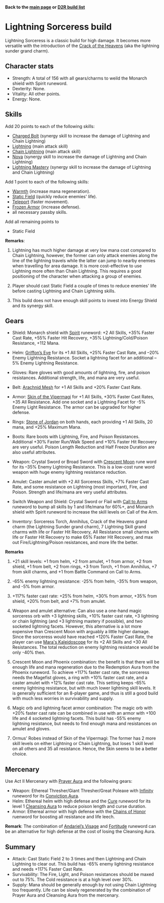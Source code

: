 <link rel="stylesheet" href="../style.css">

**Back to the [main page](../index.html) or [D2R build list](./build-list.html)**

# Lightning Sorceress build

Lightning Sorceress is a classic build for high damage. It becomes more versatile with the introduction of the [Crack of the Heavens](https://diablo.fandom.com/wiki/Crack_of_the_Heavens) (aka the lightning sunder grand charm). 

## Character stats

- Strength: A total of 156 with all gears/charms to weild the Monarch shield with Spirit runeword.
- Dexterity: None.
- Vitality: All other points.
- Energy: None.

## Skills

Add 20 points to each of the following skills:
- [Charged Bolt](https://diablo.fandom.com/wiki/Charged_Bolt_(Diablo_II)) (synergy skill to increase the damage of Lightning and Chain Lightning)
- [Lightning](https://diablo.fandom.com/wiki/Lightning_(skill)) (main attack skill)
- [Chain Lightning](https://diablo.fandom.com/wiki/Chain_Lightning_(Diablo_II)) (main attack skill)
- [Nova](https://diablo.fandom.com/wiki/Nova_(Diablo_II)) (synergy skill to increase the damage of Lightning and Chain Lightning)
- [Lightning Mastery](https://diablo.fandom.com/wiki/Lightning_Mastery) (synergy skill to increase the damage of Lightning and Chain Lightning)

Add 1 point to each of the following skills:
- [Warmth](https://diablo.fandom.com/wiki/Warmth) (increase mana regeneration).
- [Static Field](https://diablo.fandom.com/wiki/Static_Field) (quickly reduce enemies' life).
- [Teleport](https://diablo.fandom.com/wiki/Teleport_(Diablo_II)) (faster movement).
- [Frozen Armor](https://diablo.fandom.com/wiki/Frozen_Armor) (increase defense).
- all necessary passby skills.

Add all remaining points to
- Static Field

**Remarks**: 

1. Lightning has much higher damage at very low mana cost compared to Chain Lightning, however, the former can only attack enemies along the line of the lightning travels while the latter can jump to nearby enemies when travelling for area damage. It is more cost-effective to use Lightning more often than Chain Lightning. This requires a good positioning of the character when attacking a group of enemies.
  
2. Player should cast Static Field a couple of times to reduce enemies' life before casting Lightning and Chain Lightning skills.

3. This build does not have enough skill points to invest into Energy Shield and its synergy skill.
 

## Gears

- Shield: Monarch shield with [Spirit](https://diablo.fandom.com/wiki/Spirit_Rune_Word) runeword: +2 All Skills, +35% Faster Cast Rate, +55% Faster Hit Recovery, +35% Lightning/Cold/Poison Resistance, +112 Mana.
 
- Helm: [Griffon’s Eye](https://diablo.fandom.com/wiki/Griffon%27s_Eye) for its +1 All Skills, +25% Faster Cast Rate, and –20% Enemy Lightning Resistance. Socket a lightning facet for an additional –5% Enemy Lightning Resistance. 
 
- Gloves: Rare gloves with good amounts of lightning, fire, and poison resistances. Additional strength, life, and mana are very useful.  
 
- Belt: [Arachnid Mesh](https://diablo.fandom.com/wiki/Arachnid_Mesh) for +1 All Skills and +20% Faster Cast Rate.
 
- Armor: [Skin of the Vipermagi](https://diablo.fandom.com/wiki/Skin_of_the_Vipermagi) for +1 All Skills, +30% Faster Cast Rates, +35 All Resistance. Add one socket and a Lightning Facet for -5% Enemy Light Resistance. The armor can be upgraded for higher defense.
 
- Rings: [Stone of Jordan](https://diablo.fandom.com/wiki/Stone_of_Jordan_(Diablo_II)) on both hands, each providing +1 All Skills, 20 mana, and +25% Maximum Mana. 
 
- Boots: Rare boots with Lightning, Fire, and Poison Resistances. Additional +30% Faster Run/Walk Speed and +10% Faster Hit Recovery are very useful. Poison Length Reduction and Half Freeze Duration are also useful attributes. 
 
- Weapon: Crystal Sword or Broad Sword with [Crescent Moon](https://diablo.fandom.com/wiki/Crescent_Moon_Rune_Word) rune word for its –35% Enemy Lightning Resistance. This is a low-cost rune word weapon with huge enemy lightning resistance reduction.
 
- Amulet: Caster amulet with +2 All Sorceress Skills, +7% Faster Cast Rate, and some resistance on Lightning (most important), Fire, and Poison. Strength and life/mana are very useful attributes.
 
- Switch Weapon and Shield: Crystal Sword or Flail with [Call to Arms](https://diablo.fandom.com/wiki/Call_to_Arms_Rune_Word) runeword to bump all skills by 1 and life/mana for 60%+, and Monarch shield with Spirit runeword to increase the skill levels on Call of the Arm. 
 
- Inventory: Sorceress Torch, Annihilus, Crack of the Heavens grand charm (the Lightning Sunder grand charm), 7 Lightning Skill grand charms with life or Faster Hit Recovery, All Resistance small charms with life or Faster Hit Recovery to make 65% Faster Hit Recovery, and max out Fire/Lightning/Poison resistances, and more life the better.

**Remarks**

1. +21 skill levels: +1 from helm, +2 from amulet, +1 from armor, +2 from shield, +1 from belt, +2 from rings, +3 from Torch, +1 from Annihilus, +7 from skill charms, and +1 from Battle Command on Call to Arms.
2. -65% enemy lightning resistance: -25% from helm, -35% from weapon, and -5% from armor.
3. +117% faster cast rate: +25% from helm, +30% from armor, +35% from shield, +20% from belt, and +7% from amulet.
4. Weapon and amulet alternative: Can also use a one-hand magic sorceress orb with +3 lightning skills, +10% faster cast rate, +3 lightning or chain lightning (and +3 lightning mastery if possible), and two socketed lightning facets. However, this alternative is a lot more expensive than Crescent Moon with arguably a little higher damage. Since the sorceress would have reached +120% Faster Cast Rate, the player can use [Mara's Kaleidoscope](https://diablo.fandom.com/wiki/Mara%27s_Kaleidoscope_(Diablo_II)) for its +2 All Skills and +30 All Resistances. The total reduction on enemy lightning resistance would be only -40% then.

5. Crescent Moon and Phoenix combination: the benefit is that there will be enough life and mana regeneration due to the Redemption Aura from the Phoenix runeword. To achieve +117% faster cast rate, the sorceress needs the Magefist gloves, a ring with +10% faster cast rate, and a caster amulet with +12% faster cast rate. This setting keeps -65% enemy lightning resistance, but with much lower lightning skill levels. It is generally sufficient for an 8-player game, and thus is still a good build with much less worries in survivability and supply.

6. Magic orb and lightning facet armor combination: The magic orb with +20% faster cast rate can be combined in use with an armor with +100 life and 4 socketed lightning facets. This build has -55% enemy lightning resistance, but needs to find enough mana and resistances on amulet and gloves.

7. Ormus' Robes instead of Skin of the Vipermagi: The former has 2 more skill levels on either Lightning or Chain Lightning, but loses 1 skill level on all others and 35 all resistance. Hence, the Skin seems to be a better choice.
 
## Mercenary

Use Act II Mercenary with [Prayer Aura](https://diablo.fandom.com/wiki/Prayer) and the following gears:
- Weapon: Ethereal Thresher/Giant Thresher/Great Poleaxe with [Infinity](https://diablo.fandom.com/wiki/Infinity_Rune_Word) runeword for its [Conviction Aura](https://diablo.fandom.com/wiki/Conviction).
- Helm: Ethereal helm with high defense and the [Cure](https://diablo.fandom.com/wiki/Cure_Rune_Word) runeword for its level 1 [Cleansing Aura](https://diablo.fandom.com/wiki/Cleansing) to reduce poison length and curse duration.
- Armor: Ethereal armor with high defense with the [Chains of Honor](https://diablo.fandom.com/wiki/Chains_of_Honor_Rune_Word) ruenword for boosting all resistance and life leech.

**Remark**: The combination of [Andariel’s Visage](https://diablo.fandom.com/wiki/Andariel%27s_Visage_(Diablo_II)) and [Fortitude](https://diablo.fandom.com/wiki/Fortitude_Rune_Word) runeword can be an alternative for high defense at the cost of losing the Cleansing Aura.
 
## Summary 
- Attack: Cast Static Field 2 to 3 times and then Lightning and Chain Lightning to clear out. This build has -65% enemy lightning resistance and needs +117% Faster Cast Rate.
- Survivability: The Fire, Light, and Poison resistances should be maxed out to 75%. The Cold resistance is at a high level over 30%.
- Supply: Mana should be generally enough by not using Chain Lightning too frequently. Life can be slowly regenerated by the combination of Prayer Aura and Cleansing Aura from the mercenary. 
